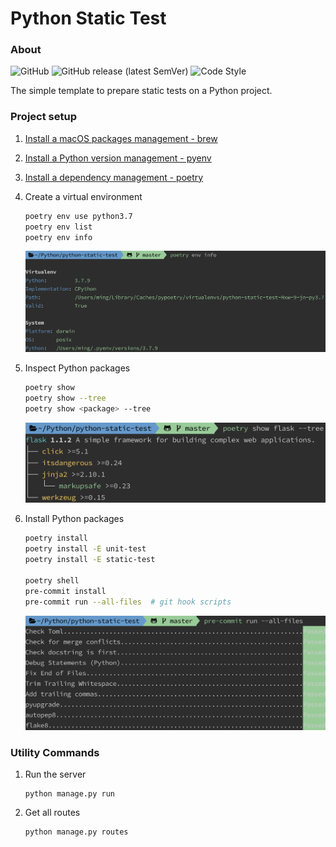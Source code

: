 # Python Static Test

### About

![GitHub](https://img.shields.io/github/license/hackerYM/python-static-test?color=blue)
![GitHub release (latest SemVer)](https://img.shields.io/github/v/release/hackerYM/python-static-test?color=blue)
![Code Style](https://img.shields.io/badge/code%20style-flake8-000000.svg)

The simple template to prepare static tests on a Python project.


### Project setup

1. [Install a macOS packages management - brew](https://brew.sh/)

1. [Install a Python version management - pyenv](https://github.com/pyenv/pyenv)

1. [Install a dependency management - poetry](https://python-poetry.org/docs/)

1. Create a virtual environment

   ```bash
   poetry env use python3.7
   poetry env list
   poetry env info
   ```

   ![Sample Image](images/sample-01.png)

1. Inspect Python packages

   ```bash
   poetry show
   poetry show --tree
   poetry show <package> --tree
   ```

   ![Sample Image](images/sample-02.png)

1. Install Python packages

   ```bash
   poetry install
   poetry install -E unit-test
   poetry install -E static-test

   poetry shell
   pre-commit install
   pre-commit run --all-files  # git hook scripts
   ```

   ![Sample Image](images/sample-03.png)


### Utility Commands

1. Run the server

    ```shell
    python manage.py run
    ```

1. Get all routes

    ```shell
    python manage.py routes
    ```
